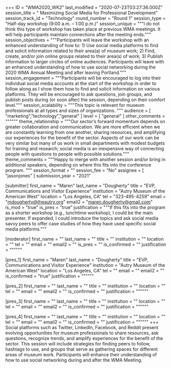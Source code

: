 +++
ID = "WMA2020_WK2"
last_modified = "2020-07-23T03:27:36.000Z"
session_title = " Maximizing Social Media for Professional Development"
session_track_id = "Technology"
round_number = "Round 1"
session_type = "Half-day workshop (9:00 a.m. – 1:00 p.m.)"
session_unique = """I do not think this type of workshop has taken place at previous WMA meetings. It will help participants maintain connections after the meeting ends."""
session_objectives = """Participants will leave the workshop with an enhanced understanding of how to: 1) Use social media platforms to find and solicit information related to their area(a) of museum work; 2) Find, create, and/or join online groups related to their area(s) of work; 3) Publish information to larger circles of online audiences.  Participants will leave with an enhanced understanding of how to use social networking during the 2020 WMA Annual Meeting and after leaving Portland."""
session_engagement = """Participants will be encouraged to log into their individual social media accounts at the start of the workshop in order to follow along as I show them how to find and solicit information on various platforms. They will be encouraged to ask questions, join groups, and publish posts during (or soon after) the session, depending on their comfort level."""
session_scalability = """This topic is relevant for museum professionals at all types and sizes of organizations.
"""
audience = [ "marketing","technology","general" ]
level = [ "general" ]
other_comments = """"""
theme_relationship = """Our sector’s forward momentum depends on greater collaboration and communication. We are more efficient when we are constantly learning from one another, sharing resources, and amplifying our experiences for the benefit of the sector. Aspects of our work can be very similar but many of us work in small departments with modest budgets for training and research; social media is an inexpensive way of connecting people with questions to people with possible solutions."""
theme_comments = """Happy to merge with another session and/or bring in additional speakers, depending on where this fits into the conference program.
"""
session_format = ""
session_fee = "No"
assignee = [ "jasonjones" ]
submission_year = "2021"

[submitter]
first_name = "Maren"
last_name = "Dougherty"
title = "EVP, Communications and Visitor Experience"
institution = "Autry Museum of the American West"
location = "Los Angeles, CA"
tel = "323-495-4259"
email = "mdougherty@theautry.org"
email2 = "maren.dougherty@gmail.com"
is_mod = "true"
is_pres = "true"
justification = """If this fits into the program as a shorter workshop (e.g., lunchtime workshop), I could be the main presenter. If expanded, I could introduce the topics and ask social media savvy peers to offer case studies of how they have used specific social media platforms."""

[moderator]
first_name = ""
last_name = ""
title = ""
institution = ""
location = ""
tel = ""
email = ""
email2 = ""
is_pres = ""
is_confirmed = ""
justification = """"""

[pres_1]
first_name = "Maren"
last_name = "Dougherty"
title = "EVP, Communications and Visitor Experience"
institution = "Autry Museum of the American West"
location = "Los Angeles, CA"
tel = ""
email = ""
email2 = ""
is_confirmed = "true"
justification = """"""

[pres_2]
first_name = ""
last_name = ""
title = ""
institution = ""
location = ""
tel = ""
email = ""
email2 = ""
is_confirmed = ""
justification = """"""

[pres_3]
first_name = ""
last_name = ""
title = ""
institution = ""
location = ""
tel = ""
email = ""
email2 = ""
is_confirmed = ""
justification = """"""

[pres_4]
first_name = ""
last_name = ""
title = ""
institution = ""
location = ""
tel = ""
email = ""
email2 = ""
is_confirmed = ""
justification = """"""
+++
Social platforms such as Twitter, LinkedIn, Facebook, and Reddit present evolving opportunities for museum professionals to share resources, ask questions, recognize trends, and amplify experiences for the benefit of the sector. This session will include strategies for finding peers to follow, hashtags to use, and groups that serve as gathering spaces for different areas of museum work. Participants will enhance their understanding of how to use social networking during and after the WMA Meeting.

